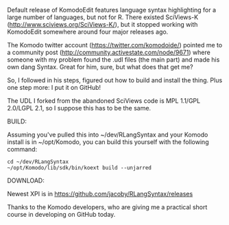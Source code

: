 Default release of KomodoEdit features language syntax highlighting for a
large number of languages, but not for R. There existed SciViews-K
(http://www.sciviews.org/SciViews-K/), but it stopped working with
KomodoEdit somewhere around four major releases ago.

The Komodo twitter account (https://twitter.com/komodoide/) pointed me to
a community post (http://community.activestate.com/node/9671) where someone
with my problem found the .udl files (the main part) and made his own dang
Syntax. Great for him, sure, but what does that get me?

So, I followed in his steps, figured out how to build and install the thing.
Plus one step more: I put it on GitHub!

The UDL I forked from the abandoned SciViews code is MPL 1.1/GPL 2.0/LGPL 2.1,
so I suppose this has to be the same.

BUILD:

Assuming you've pulled this into ~/dev/RLangSyntax and your Komodo install is in
~/opt/Komodo, you can build this yourself with the following command:

    cd ~/dev/RLangSyntax
    ~/opt/Komodo/lib/sdk/bin/koext build --unjarred

DOWNLOAD:

Newest XPI is in https://github.com/jacoby/RLangSyntax/releases

Thanks to the Komodo developers, who are giving me a practical short course in 
developing on GitHub today.
